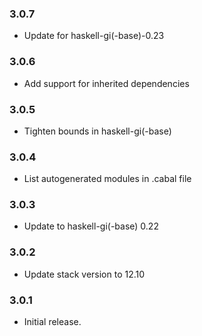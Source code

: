 ### 3.0.7

+ Update for haskell-gi(-base)-0.23

### 3.0.6

+ Add support for inherited dependencies

### 3.0.5

+ Tighten bounds in haskell-gi(-base)

### 3.0.4

+ List autogenerated modules in .cabal file

### 3.0.3

+ Update to haskell-gi(-base) 0.22

### 3.0.2

+ Update stack version to 12.10

### 3.0.1

+ Initial release.
